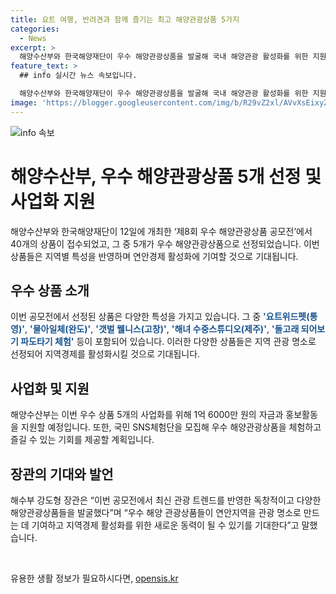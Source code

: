 ```yaml
---
title: 요트 여행, 반려견과 함께 즐기는 최고 해양관광상품 5가지
categories:
  - News
excerpt: >
  해양수산부와 한국해양재단이 우수 해양관광상품을 발굴해 국내 해양관광 활성화를 위한 지원에 나섰다. 12일 개최된 제8회 우수 해양관광상품 공모전에서 40개 상품이 접수됐고, 이 중 5개가 우수 상품으로 선정됐다. 이들 상품은 지역 특성을 반영하며 해양 관광을 즐기는 다양한 콘셉트를 가지고 있다. 해수부는 이를 위해 1억 6000만 원의 자금과 홍보활동을 지원하고 국민 SNS체험단을 모집해 체험 기회를 제공할 예정이다. 해당 정책은 연안경제 활성화와 지역경제 활성화에 기여할 것으로 기대된다.
feature_text: >
  ## info 실시간 뉴스 속보입니다.

  해양수산부와 한국해양재단이 우수 해양관광상품을 발굴해 국내 해양관광 활성화를 위한 지원에 나섰다. 12일 개최된 제8회 우수 해양관광상품 공모전에서 40개 상품이 접수됐고, 이 중 5개가 우수 상품으로 선정됐다. 이들 상품은 지역 특성을 반영하며 해양 관광을 즐기는 다양한 콘셉트를 가지고 있다. 해수부는 이를 위해 1억 6000만 원의 자금과 홍보활동을 지원하고 국민 SNS체험단을 모집해 체험 기회를 제공할 예정이다. 해당 정책은 연안경제 활성화와 지역경제 활성화에 기여할 것으로 기대된다.
image: 'https://blogger.googleusercontent.com/img/b/R29vZ2xl/AVvXsEixyZcFfHzMRdzZMjFBmAUKJYCLCGyLL1o632UiGVXcaFdKo_bkvkuCioo0uUKlGfBVcT3P84aROyZIXSBEx3Aw5nCQ3pTgDom1WDC4m8eifvWiAmWEEVb4x6G_l8C0QH225ldMjyaFvpxGEBGNO37VmDTDMHGhJPq73UglMfDca1-0aw/s1600/blogspot.png'
---
```


<p><img src="https://blogger.googleusercontent.com/img/b/R29vZ2xl/AVvXsEixyZcFfHzMRdzZMjFBmAUKJYCLCGyLL1o632UiGVXcaFdKo_bkvkuCioo0uUKlGfBVcT3P84aROyZIXSBEx3Aw5nCQ3pTgDom1WDC4m8eifvWiAmWEEVb4x6G_l8C0QH225ldMjyaFvpxGEBGNO37VmDTDMHGhJPq73UglMfDca1-0aw/s1600/blogspot.png" alt="info 속보" /></p>

<h1>해양수산부, 우수 해양관광상품 5개 선정 및 사업화 지원</h1>

<p data-ke-size="size16">해양수산부와 한국해양재단이 12일에 개최한 ‘제8회 우수 해양관광상품 공모전’에서 40개의 상품이 접수되었고, 그 중 5개가 우수 해양관광상품으로 선정되었습니다. 이번 상품들은 지역별 특성을 반영하며 연안경제 활성화에 기여할 것으로 기대됩니다.</p>

<h2 data-ke-size="size24">우수 상품 소개</h2>

<p data-ke-size="size16">이번 공모전에서 선정된 상품은 다양한 특성을 가지고 있습니다. 그 중 <b><span style="color: #1a5490;">'요트위드펫(통영)'</span></b>, <b><span style="color: #1a5490;">'물아일체(완도)'</span></b>, <b><span style="color: #1a5490;">'갯벌 웰니스(고창)'</span></b>, <b><span style="color: #1a5490;">'해녀 수중스튜디오(제주)'</span></b>, <b><span style="color: #1a5490;">'돌고래 되어보기 파도타기 체험'</span></b> 등이 포함되어 있습니다. 이러한 다양한 상품들은 지역 관광 명소로 선정되어 지역경제를 활성화시킬 것으로 기대됩니다.</p>

<h2 data-ke-size="size24">사업화 및 지원</h2>

<p data-ke-size="size16">해양수산부는 이번 우수 상품 5개의 사업화를 위해 1억 6000만 원의 자금과 홍보활동을 지원할 예정입니다. 또한, 국민 SNS체험단을 모집해 우수 해양관광상품을 체험하고 즐길 수 있는 기회를 제공할 계획입니다.</p>

<h2 data-ke-size="size24">장관의 기대와 발언</h2>

<p data-ke-size="size16">해수부 강도형 장관은 “이번 공모전에서 최신 관광 트렌드를 반영한 독창적이고 다양한 해양관광상품들을 발굴했다”며 “우수 해양 관광상품들이 연안지역을 관광 명소로 만드는 데 기여하고 지역경제 활성화를 위한 새로운 동력이 될 수 있기를 기대한다”고 말했습니다.</p>

<p data-ke-size="size16">&nbsp;</p>
유용한 생활 정보가 필요하시다면, <a href="https://opensis.kr" rel="dofollow">opensis.kr</a>


